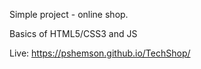 Simple project - online shop.


Basics of HTML5/CSS3 and JS

Live: https://pshemson.github.io/TechShop/ 

